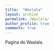 ```yaml
---
title:  "Waslala"
layout: archive
permalink: /Waslala/
author_profile: true
comments: true
---
```


Pagina de Waslala.